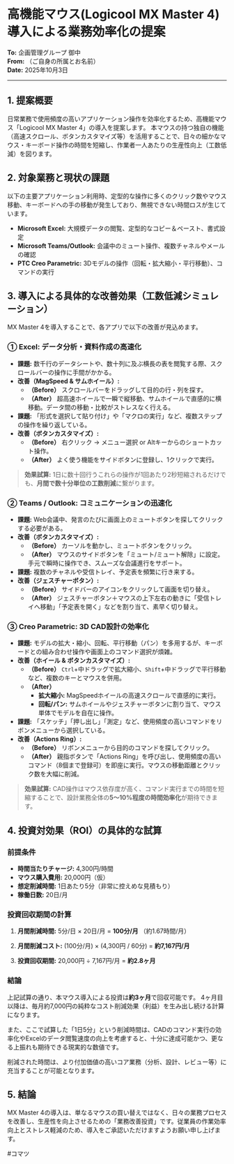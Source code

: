 # 高機能マウス(Logicool MX Master 4)導入による業務効率化の提案

**To:** 企画管理グループ 御中  
**From:** （ご自身の所属とお名前）  
**Date:** 2025年10月3日

---

## 1. 提案概要
日常業務で使用頻度の高いアプリケーション操作を効率化するため、高機能マウス「Logicool MX Master 4」の導入を提案します。
本マウスの持つ独自の機能（高速スクロール、ボタンカスタマイズ等）を活用することで、日々の細かなマウス・キーボード操作の時間を短縮し、作業者一人あたりの生産性向上（工数低減）を図ります。

## 2. 対象業務と現状の課題
以下の主要アプリケーション利用時、定型的な操作に多くのクリック数やマウス移動、キーボードへの手の移動が発生しており、無視できない時間ロスが生じています。

- **Microsoft Excel:** 大規模データの閲覧、定型的なコピー＆ペースト、書式設定
- **Microsoft Teams/Outlook:** 会議中のミュート操作、複数チャネルやメールの確認
- **PTC Creo Parametric:** 3Dモデルの操作（回転・拡大縮小・平行移動）、コマンドの実行

## 3. 導入による具体的な改善効果（工数低減シミュレーション）
MX Master 4を導入することで、各アプリで以下の改善が見込めます。

### ① Excel: データ分析・資料作成の高速化
- **課題:** 数千行のデータシートや、数十列に及ぶ横長の表を閲覧する際、スクロールバーの操作に手間がかかる。
- **改善（MagSpeed & サムホイール）:**
    - **（Before）** スクロールバーをドラッグして目的の行・列を探す。
    - **（After）** 超高速ホイールで一瞬で縦移動、サムホイールで直感的に横移動。データ間の移動・比較がストレスなく行える。
- **課題:** 「形式を選択して貼り付け」や「マクロの実行」など、複数ステップの操作を繰り返している。
- **改善（ボタンカスタマイズ）:**
    - **（Before）** 右クリック → メニュー選択 or Altキーからのショートカット操作。
    - **（After）** よく使う機能をサイドボタンに登録し、1クリックで実行。

> **効果試算:** 1日に数十回行うこれらの操作が1回あたり2秒短縮されるだけでも、**月間で数十分単位の工数削減**に繋がります。

### ② Teams / Outlook: コミュニケーションの迅速化
- **課題:** Web会議中、発言のたびに画面上のミュートボタンを探してクリックする必要がある。
- **改善（ボタンカスタマイズ）:**
    - **（Before）** カーソルを動かし、ミュートボタンをクリック。
    - **（After）** マウスのサイドボタンを「ミュート/ミュート解除」に設定。手元で瞬時に操作でき、スムーズな会議進行をサポート。
- **課題:** 複数のチャネルや受信トレイ、予定表を頻繁に行き来する。
- **改善（ジェスチャーボタン）:**
    - **（Before）** サイドバーのアイコンをクリックして画面を切り替え。
    - **（After）** ジェスチャーボタン＋マウスの上下左右の動きに「受信トレイへ移動」「予定表を開く」などを割り当て、素早く切り替え。

### ③ Creo Parametric: 3D CAD設計の効率化
- **課題:** モデルの拡大・縮小、回転、平行移動（パン）を多用するが、キーボードとの組み合わせ操作や画面上のコマンド選択が煩雑。
- **改善（ホイール & ボタンカスタマイズ）:**
    - **（Before）** `Ctrl`+中ドラッグで拡大縮小、`Shift`+中ドラッグで平行移動など、複数のキーとマウスを併用。
    - **（After）**
        - **拡大縮小:** MagSpeedホイールの高速スクロールで直感的に実行。
        - **回転/パン:** サムホイールやジェスチャーボタンに割り当て、マウス単体でモデルを自在に操作。
- **課題:** 「スケッチ」「押し出し」「測定」など、使用頻度の高いコマンドをリボンメニューから選択している。
- **改善（Actions Ring）:**
    - **（Before）** リボンメニューから目的のコマンドを探してクリック。
    - **（After）** 親指ボタンで「Actions Ring」を呼び出し、使用頻度の高いコマンド（8個まで登録可）を即座に実行。マウスの移動距離とクリック数を大幅に削減。

> **効果試算:** CAD操作はマウス依存度が高く、コマンド実行までの時間を短縮することで、設計業務全体の**5〜10%程度の時間効率化**が期待できます。

## 4. 投資対効果（ROI）の具体的な試算

### 前提条件
- **時間当たりチャージ:** 4,300円/時間
- **マウス購入費用:** 20,000円（仮）
- **想定削減時間:** 1日あたり5分（非常に控えめな見積もり）
- **稼働日数:** 20日/月

### 投資回収期間の計算
1.  **月間削減時間:**
    5分/日 × 20日/月 = **100分/月** （約1.67時間/月）

2.  **月間削減コスト:**
    (100分/月) × (4,300円 / 60分) = **約7,167円/月**

3.  **投資回収期間:**
    20,000円 ÷ 7,167円/月 = **約2.8ヶ月**

### 結論
上記試算の通り、本マウス導入による投資は**約3ヶ月**で回収可能です。
4ヶ月目以降は、毎月約7,000円の純粋なコスト削減効果（利益）を生み出し続ける計算になります。

また、ここで試算した「1日5分」という削減時間は、CADのコマンド実行の効率化やExcelのデータ閲覧速度の向上を考慮すると、十分に達成可能かつ、更なる上振れも期待できる現実的な数値です。

削減された時間は、より付加価値の高いコア業務（分析、設計、レビュー等）に充当することが可能となります。

## 5. 結論
MX Master 4の導入は、単なるマウスの買い替えではなく、日々の業務プロセスを改善し、生産性を向上させるための「業務改善投資」です。従業員の作業効率向上とストレス軽減のため、導入をご承認いただけますようお願い申し上げます。

#コマツ